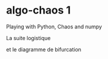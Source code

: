 # algo-chaos 1

Playing with Python, Chaos and numpy

La suite logistique 

et le diagramme de bifurcation
